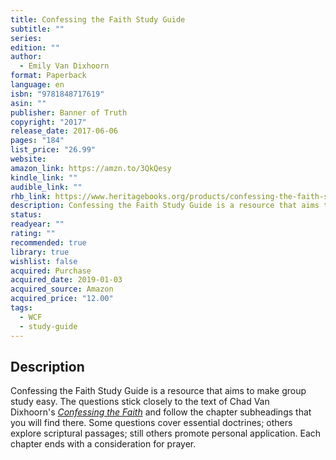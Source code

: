 ```yaml
---
title: Confessing the Faith Study Guide
subtitle: ""
series: 
edition: ""
author:
  - Emily Van Dixhoorn
format: Paperback
language: en
isbn: "9781848717619"
asin: ""
publisher: Banner of Truth
copyright: "2017"
release_date: 2017-06-06
pages: "184"
list_price: "26.99"
website: 
amazon_link: https://amzn.to/3QkQesy
kindle_link: ""
audible_link: ""
rhb_link: https://www.heritagebooks.org/products/confessing-the-faith-study-guide-van-dixhoorn.html
description: Confessing the Faith Study Guide is a resource that aims to make group study easy. The questions stick closely to the text of Chad Van Dixhoorn’s Confessing the Faith and follow the chapter subheadings that you will find there. Some questions cover essential doctrines; others explore scriptural passages; still others promote personal application. Each chapter ends with a consideration for prayer.
status: 
readyear: ""
rating: ""
recommended: true
library: true
wishlist: false
acquired: Purchase
acquired_date: 2019-01-03
acquired_source: Amazon
acquired_price: "12.00"
tags:
  - WCF
  - study-guide
---
```

## Description

Confessing the Faith Study Guide is a resource that aims to make group study easy. The questions stick closely to the text of Chad Van Dixhoorn's [_Confessing the Faith_](/notes/books/confessing-the-faith/) and follow the chapter subheadings that you will find there. Some questions cover essential doctrines; others explore scriptural passages; still others promote personal application. Each chapter ends with a consideration for prayer.

